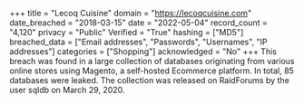 +++
title = "Lecoq Cuisine"
domain = "https://lecoqcuisine.com"
date_breached = "2018-03-15"
date = "2022-05-04"
record_count = "4,120"
privacy = "Public"
Verified = "True"
hashing = ["MD5"]
breached_data = ["Email addresses", "Passwords", "Usernames", "IP addresses"]
categories = ["Shopping"]
acknowledged = "No"
+++
This breach was found in a large collection of databases originating from various online stores using Magento, a self-hosted Ecommerce platform. In total, 85 databases were leaked. The collection was released on RaidForums by the user sqldb on March 29, 2020.
